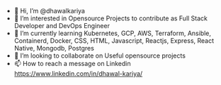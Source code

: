 - 👋 Hi, I’m @dhawalkariya
- 👀 I’m interested in Opensource Projects to contribute as Full Stack Developer and DevOps Engineer
- 🌱 I’m currently learning Kubernetes, GCP, AWS, Terraform, Ansible, Containerd, Docker, CSS, HTML, Javascript, Reactjs, Express, React Native, Mongodb, Postgres
- 💞️ I’m looking to collaborate on Useful opensource projects
- 📫 How to reach a message on Linkedin https://www.linkedin.com/in/dhawal-kariya/

<!---
dhawalkariya/dhawalkariya is a ✨ special ✨ repository because its `README.md` (this file) appears on your GitHub profile.
You can click the Preview link to take a look at your changes.
--->
